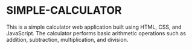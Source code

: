 # SIMPLE-CALCULATOR
This is a simple calculator web application built using HTML, CSS, and JavaScript. The calculator performs basic arithmetic operations such as addition, subtraction, multiplication, and division.

